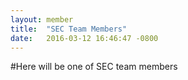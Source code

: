 ```yaml
---
layout: member
title:  "SEC Team Members"
date:   2016-03-12 16:46:47 -0800
---
```


#Here will be one of SEC team members
